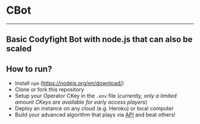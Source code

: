 # CBot
---
Basic Codyfight Bot with node.js that can also be scaled
---

## How to run?

- Install `npm` (https://nodejs.org/en/download/)
- Clone or fork this repository
- Setup your Operator CKey in the `.env` file (_currently, only a limited amount CKeys are available for early access players_)
- Deploy an instance on any cloud (e.g. Heroku) or local computer
- Build your advanced algorithm that plays via [API](https://codyfight.com/api-doc) and beat others!
